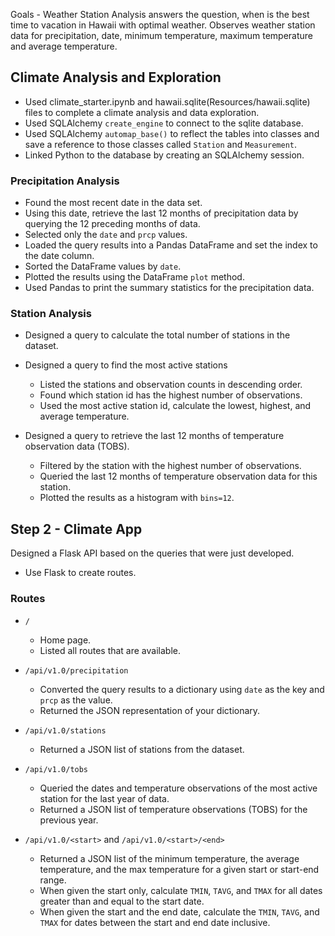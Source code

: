 Goals - Weather Station Analysis answers the question, when is the best time to vacation in Hawaii with optimal weather. Observes weather station data for precipitation, date, minimum temperature, maximum temperature and average temperature.  


## Climate Analysis and Exploration

* Used climate_starter.ipynb and hawaii.sqlite(Resources/hawaii.sqlite) files to complete a climate analysis and data exploration.
* Used SQLAlchemy `create_engine` to connect to the sqlite database.
* Used SQLAlchemy `automap_base()` to reflect the tables into classes and save a reference to those classes called `Station` and `Measurement`.
* Linked Python to the database by creating an SQLAlchemy session.

### Precipitation Analysis

* Found the most recent date in the data set.
* Using this date, retrieve the last 12 months of precipitation data by querying the 12 preceding months of data.
* Selected only the `date` and `prcp` values.
* Loaded the query results into a Pandas DataFrame and set the index to the date column.
* Sorted the DataFrame values by `date`.
* Plotted the results using the DataFrame `plot` method.
* Used Pandas to print the summary statistics for the precipitation data.

### Station Analysis

* Designed a query to calculate the total number of stations in the dataset.
* Designed a query to find the most active stations
  * Listed the stations and observation counts in descending order.
  * Found which station id has the highest number of observations.
  * Used the most active station id, calculate the lowest, highest, and average temperature.

* Designed a query to retrieve the last 12 months of temperature observation data (TOBS).
  * Filtered by the station with the highest number of observations.
  * Queried the last 12 months of temperature observation data for this station.
  * Plotted the results as a histogram with `bins=12`.

## Step 2 - Climate App

Designed a Flask API based on the queries that were just developed.
* Use Flask to create routes.

### Routes

* `/`
  * Home page.
  * Listed all routes that are available.

* `/api/v1.0/precipitation`
  * Converted the query results to a dictionary using `date` as the key and `prcp` as the value.
  * Returned the JSON representation of your dictionary.

* `/api/v1.0/stations`
  * Returned a JSON list of stations from the dataset.

* `/api/v1.0/tobs`
  * Queried the dates and temperature observations of the most active station for the last year of data.
  * Returned a JSON list of temperature observations (TOBS) for the previous year.

* `/api/v1.0/<start>` and `/api/v1.0/<start>/<end>`
  * Returned a JSON list of the minimum temperature, the average temperature, and the max temperature for a given start or start-end range.
  * When given the start only, calculate `TMIN`, `TAVG`, and `TMAX` for all dates greater than and equal to the start date.
  * When given the start and the end date, calculate the `TMIN`, `TAVG`, and `TMAX` for dates between the start and end date inclusive.
